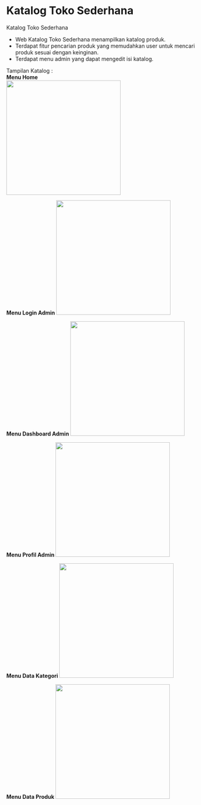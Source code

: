 # Katalog Toko Sederhana
<p>Katalog Toko Sederhana</p>

- Web Katalog Toko Sederhana menampilkan katalog produk. 
- Terdapat fitur pencarian produk yang memudahkan user untuk mencari produk sesuai dengan keinginan. 
- Terdapat menu admin yang dapat mengedit isi katalog.

Tampilan Katalog :
<br>
<b>Menu Home<b><br>
<img height="300cm" src="https://user-images.githubusercontent.com/74144537/173869710-4abbef12-43e1-4151-9fe1-155e4223b91b.png"/><br>

<b>Menu Login Admin<b>
<img height="300cm" src="https://user-images.githubusercontent.com/74144537/173870467-c70ee5ba-963f-4ac2-a8d7-a9f992b0e48d.png"/><br>
  
<b>Menu Dashboard Admin<b>
<img height="300cm" src="https://user-images.githubusercontent.com/74144537/173870689-bb32dd4c-bdf3-4462-8940-a4e2bf9a9224.png"/><br>

<b>Menu Profil Admin<b>
<img height="300cm" src="https://user-images.githubusercontent.com/74144537/173870889-aa5c3cc1-5f59-4857-b7f3-265c92aac67e.png"/><br>

<b>Menu Data Kategori<b>
<img height="300cm" src="https://user-images.githubusercontent.com/74144537/173871080-9e38b19a-6c7d-41c5-9fdd-1c438cab81bd.png"/><br>
  
<b>Menu Data Produk<b>
<img height="300cm" src="https://user-images.githubusercontent.com/74144537/173871175-63a70a90-0bba-4fcd-9caf-d18d5998b680.png"/><br>
